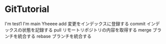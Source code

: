 # GitTutorial

I'm test1
I'm main Yheeee
add 変更をインデックスに登録する
commit インデックスの状態を記録する
pull リモートリポジトリの内容を取得する
merge ブランチを統合する
rebase ブランチを統合する
